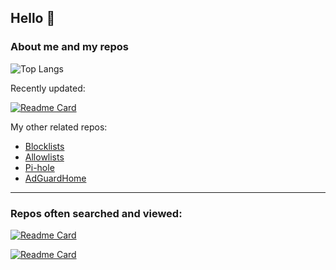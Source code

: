 ## Hello 👋

### About me and my repos

<!-- 
![systemjargon's GitHub stats](https://github-readme-stats.vercel.app/api?username=systemjargon&show_icons=true&border_radius=40&theme=cobalt) 

-->

![Top Langs](https://github-readme-stats.vercel.app/api/top-langs/?username=systemjargon&show_icons=true&langs_count=5&border_radius=40&theme=cobalt)
<!-- 

![Jokes Card](https://readme-jokes.vercel.app/api)

----
-->

Recently updated:

[![Readme Card](https://github-readme-stats.vercel.app/api/pin/?username=systemjargon&repo=filters&theme=cobalt)](https://github.com/systemjargon/filters)

My other related repos:

* [Blocklists](https://github.com/systemjargon/blocklists)
* [Allowlists](https://github.com/systemjargon/allowlists)
* [Pi-hole](https://github.com/systemjargon/pi-hole)
* [AdGuardHome](https://github.com/systemjargon/adguardhome)


----

### Repos often searched and viewed:


[![Readme Card](https://github-readme-stats.vercel.app/api/pin/?username=systemjargon&repo=unifi-udm-udr&theme=cobalt)](https://github.com/systemjargon/unifi-udm-udr)


[![Readme Card](https://github-readme-stats.vercel.app/api/pin/?username=systemjargon&repo=unifi-usg&theme=cobalt)](https://github.com/systemjargon/unifi-usg)






